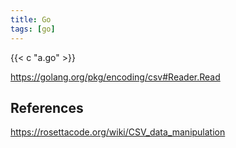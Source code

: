 ```yaml
---
title: Go
tags: [go]
---
```


{{< c "a.go" >}}

<https://golang.org/pkg/encoding/csv#Reader.Read>

## References

<https://rosettacode.org/wiki/CSV_data_manipulation>
